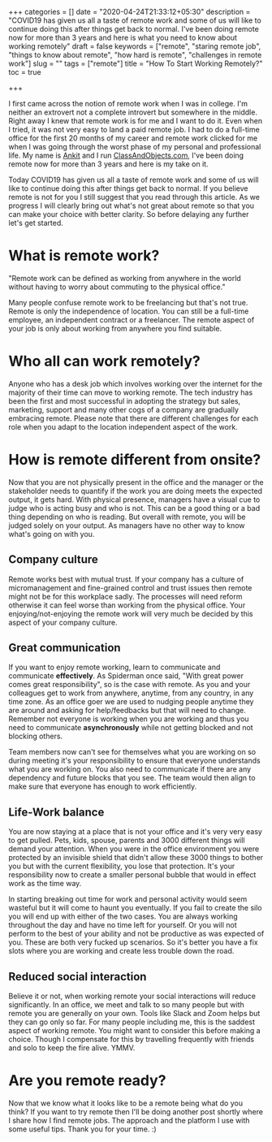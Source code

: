 +++
categories = []
date = "2020-04-24T21:33:12+05:30"
description = "COVID19 has given us all a taste of remote work and some of us will like to continue doing this after things get back to normal. I've been doing remote now for more than 3 years and here is what you need to know about working remotely"
draft = false
keywords = ["remote", "staring remote job", "things to know about remote", "how hard is remote", "challenges in remote work"]
slug = ""
tags = ["remote"]
title = "How To Start Working Remotely?"
toc = true

+++

I first came across the notion of remote work when I was in college. I'm neither an extrovert not a complete introvert but somewhere in the middle. Right away I knew that remote work is for me and I want to do it. Even when I tried, it was not very easy to land a paid remote job. I had to do a full-time office for the first 20 months of my career and remote work clicked for me when I was going through the worst phase of my personal and professional life. My name is [Ankit](https://ankit-singhaniya.netlify.com/) and I run [ClassAndObjects.com](https://www.classandobjects.com), I've been doing remote now for more than 3 years and here is my take on it.

Today COVID19 has given us all a taste of remote work and some of us will like to continue doing this after things get back to normal. If you believe remote is not for you I still suggest that you read through this article. As we progress I will clearly bring out what's not great about remote so that you can make your choice with better clarity. So before delaying any further let's get started.


# What is remote work?

"Remote work can be defined as working from anywhere in the world without having to worry about commuting to the physical office."

Many people confuse remote work to be freelancing but that's not true. Remote is only the independence of location. You can still be a full-time employee, an independent contract or a freelancer. The remote aspect of your job is only about working from anywhere you find suitable.


# Who all can work remotely?

Anyone who has a desk job which involves working over the internet for the majority of their time can move to working remote. The tech industry has been the first and most successful in adopting the strategy but sales, marketing, support and many other cogs of a company are gradually embracing remote. Please note that there are different challenges for each role when you adapt to the location independent aspect of the work.


# How is remote different from onsite?

Now that you are not physically present in the office and the manager or the stakeholder needs to quantify if the work you are doing meets the expected output, it gets hard. With physical presence, managers have a visual cue to judge who is acting busy and who is not. This can be a good thing or a bad thing depending on who is reading. But overall with remote, you will be judged solely on your output. As managers have no other way to know what's going on with you.

## Company culture

Remote works best with mutual trust. If your company has a culture of micromanagement and fine-grained control and trust issues then remote might not be for this workplace sadly. The processes will need reform otherwise it can feel worse than working from the physical office. Your enjoying/not-enjoying the remote work will very much be decided by this aspect of your company culture.

## Great communication

If you want to enjoy remote working, learn to communicate and communicate **effectively**. As Spiderman once said, "With great power comes great responsibility", so is the case with remote. As you and your colleagues get to work from anywhere, anytime, from any country, in any time zone. As an office goer we are used to nudging people anytime they are around and asking for help/feedbacks but that will need to change. Remember not everyone is working when you are working and thus you need to communicate **asynchronously** while not getting blocked and not blocking others.

Team members now can't see for themselves what you are working on so during meeting it's your responsibility to ensure that everyone understands what you are working on. You also need to communicate if there are any dependency and future blocks that you see. The team would then align to make sure that everyone has enough to work efficiently.

## Life-Work balance

You are now staying at a place that is not your office and it's very very easy to get pulled. Pets, kids, spouse, parents and 3000 different things will demand your attention. When you were in the office environment you were protected by an invisible shield that didn't allow these 3000 things to bother you but with the current flexibility, you lose that protection. It's your responsibility now to create a smaller personal bubble that would in effect work as the time way.

In starting breaking out time for work and personal activity would seem wasteful but it will come to haunt you eventually. If you fail to create the silo you will end up with either of the two cases. You are always working throughout the day and have no time left for yourself. Or you will not perform to the best of your ability and not be productive as was expected of you. These are both very fucked up scenarios. So it's better you have a fix slots where you are working and create less trouble down the road.

## Reduced social interaction

Believe it or not, when working remote your social interactions will reduce significantly. In an office, we meet and talk to so many people but with remote you are generally on your own. Tools like Slack and Zoom helps but they can go only so far. For many people including me, this is the saddest aspect of working remote. You might want to consider this before making a choice. Though I compensate for this by travelling frequently with friends and solo to keep the fire alive. YMMV.

# Are you remote ready?

Now that we know what it looks like to be a remote being what do you think? If you want to try remote then I'll be doing another post shortly where I share how I find remote jobs. The approach and the platform I use with some useful tips. Thank you for your time. :)
